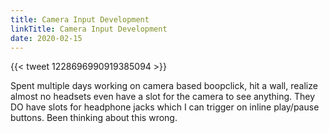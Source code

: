 ```yaml
---
title: Camera Input Development
linkTitle: Camera Input Development
date: 2020-02-15
---
```


{{< tweet 1228696990919385094 >}}

Spent multiple days working on camera based boopclick, hit a wall, realize almost no headsets even have a slot for the camera to see anything. They DO have slots for headphone jacks which I can trigger on inline play/pause buttons. Been thinking about this wrong. 
